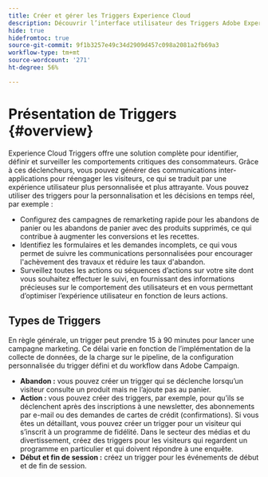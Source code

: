 ```yaml
---
title: Créer et gérer les Triggers Experience Cloud
description: Découvrir l’interface utilisateur des Triggers Adobe Experience Cloud
hide: true
hidefromtoc: true
source-git-commit: 9f1b3257e49c34d2909d457c098a2081a2fb69a3
workflow-type: tm+mt
source-wordcount: '271'
ht-degree: 56%

---
```


# Présentation de Triggers {#overview}

Experience Cloud Triggers offre une solution complète pour identifier, définir et surveiller les comportements critiques des consommateurs. Grâce à ces déclencheurs, vous pouvez générer des communications inter-applications pour réengager les visiteurs, ce qui se traduit par une expérience utilisateur plus personnalisée et plus attrayante.
Vous pouvez utiliser des triggers pour la personnalisation et les décisions en temps réel, par exemple :

* Configurez des campagnes de remarketing rapide pour les abandons de panier ou les abandons de panier avec des produits supprimés, ce qui contribue à augmenter les conversions et les recettes.
* Identifiez les formulaires et les demandes incomplets, ce qui vous permet de suivre les communications personnalisées pour encourager l&#39;achèvement des travaux et réduire les taux d&#39;abandon.
* Surveillez toutes les actions ou séquences d’actions sur votre site dont vous souhaitez effectuer le suivi, en fournissant des informations précieuses sur le comportement des utilisateurs et en vous permettant d’optimiser l’expérience utilisateur en fonction de leurs actions.

## Types de Triggers

En règle générale, un trigger peut prendre 15 à 90 minutes pour lancer une campagne marketing. Ce délai varie en fonction de l’implémentation de la collecte de données, de la charge sur le pipeline, de la configuration personnalisée du trigger défini et du workflow dans Adobe Campaign.

* **Abandon :** vous pouvez créer un trigger qui se déclenche lorsqu’un visiteur consulte un produit mais ne l’ajoute pas au panier.
* **Action :** vous pouvez créer des triggers, par exemple, pour qu’ils se déclenchent après des inscriptions à une newsletter, des abonnements par e-mail ou des demandes de cartes de crédit (confirmations). Si vous êtes un détaillant, vous pouvez créer un trigger pour un visiteur qui s’inscrit à un programme de fidélité. Dans le secteur des médias et du divertissement, créez des triggers pour les visiteurs qui regardent un programme en particulier et qui doivent répondre à une enquête.
* **Début et fin de session :** créez un trigger pour les événements de début et de fin de session.

